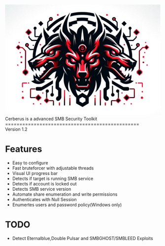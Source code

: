 <img src="https://github.com/darkseid-security/Cerberus/blob/main/Screenshots/cerberus.jpg">
Cerberus is a advanced SMB Security Toolkit
===============================================<br>
Version 1.2

Features
=================
- Easy to configure
- Fast bruteforcer with adjustable threads
- Visual UI progress bar
- Detects if target is running SMB service
- Detects if account is locked out
- Detects SMB service version
- Automate share enumeration and write permissions
- Authenticates with Null Session
- Enumertes users and password policy(Windows only)

TODO
=============
- Detect Eternalblue,Double Pulsar and SMBGHOST/SMBLEED Exploits
